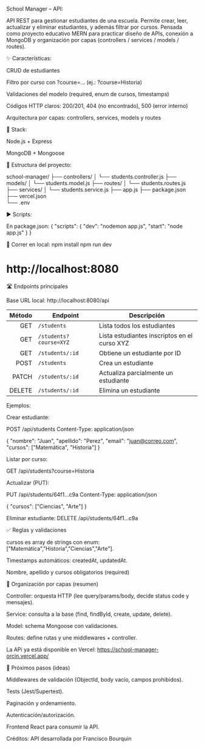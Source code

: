 School Manager – API:

API REST para gestionar estudiantes de una escuela. Permite crear, leer, actualizar y eliminar estudiantes, y además filtrar por cursos. Pensada como proyecto educativo MERN para practicar diseño de APIs, conexión a MongoDB y organización por capas (controllers / services / models / routes).

✨ Características:

CRUD de estudiantes

Filtro por curso con ?course=… (ej.: ?course=Historia)

Validaciones del modelo (required, enum de cursos, timestamps)

Códigos HTTP claros: 200/201, 404 (no encontrado), 500 (error interno)

Arquitectura por capas: controllers, services, models y routes

🧱 Stack:

Node.js + Express

MongoDB + Mongoose

📁 Estructura del proyecto:

school-manager/
├── controllers/
│   └── students.controller.js
├── models/
│   └── students.model.js
├── routes/
│   └── students.routes.js
├── services/
│   └── students.service.js
├── app.js
├── package.json
├── vercel.json           
└── .env        

▶️ Scripts:

En package.json:
{
  "scripts": {
    "dev": "nodemon app.js",
    "start": "node app.js"
  }
}

🚀 Correr en local:
npm install
npm run dev
# http://localhost:8080

🛣️ Endpoints principales

Base URL local: http://localhost:8080/api

| Método | Endpoint               | Descripción                                  |
| -----: | ---------------------- | -------------------------------------------- |
|    GET | `/students`            | Lista todos los estudiantes                  |
|    GET | `/students?course=XYZ` | Lista estudiantes inscriptos en el curso XYZ |
|    GET | `/students/:id`        | Obtiene un estudiante por ID                 |
|   POST | `/students`            | Crea un estudiante                           |
|  PATCH | `/students/:id`        | Actualiza parcialmente un estudiante         |
| DELETE | `/students/:id`        | Elimina un estudiante                        |

Ejemplos:

Crear estudiante:

POST /api/students
Content-Type: application/json

{
  "nombre": "Juan",
  "apellido": "Perez",
  "email": "juan@correo.com",
  "cursos": ["Matemática", "Historia"]
}

Listar por curso:

GET /api/students?course=Historia

Actualizar (PUT):

PUT /api/students/64f1...c9a
Content-Type: application/json

{
  "cursos": ["Ciencias", "Arte"]
}

Eliminar estudiante:
DELETE /api/students/64f1...c9a

✅ Reglas y validaciones

cursos es array de strings con enum: ["Matemática","Historia","Ciencias","Arte"].

Timestamps automáticos: createdAt, updatedAt.

Nombre, apellido y cursos obligatorios (required)

🧩 Organización por capas (resumen)

Controller: orquesta HTTP (lee query/params/body, decide status code y mensajes).

Service: consulta a la base (find, findById, create, update, delete).

Model: schema Mongoose con validaciones.

Routes: define rutas y une middlewares + controller.

La APi ya está disponible en Vercel: https://school-manager-orcin.vercel.app/

🔮 Próximos pasos (ideas)

Middlewares de validación (ObjectId, body vacío, campos prohibidos).

Tests (Jest/Supertest).

Paginación y ordenamiento.

Autenticación/autorización.

Frontend React para consumir la API.

Créditos:
API desarrollada por Francisco Bourquin


